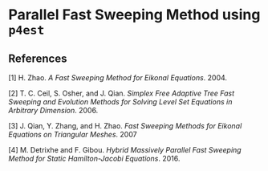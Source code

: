 # Parallel Fast Sweeping Method using `p4est`

## References

[1]  H. Zhao.
     *A Fast Sweeping Method for Eikonal Equations*.
     2004.
     
[2]  T. C. Ceil, S. Osher, and J. Qian.
     *Simplex Free Adaptive Tree Fast Sweeping and Evolution Methods for Solving Level Set
     Equations in Arbitrary Dimension*.
     2006.
     
[3]  J. Qian, Y. Zhang, and H. Zhao.
     *Fast Sweeping Methods for Eikonal Equations on Triangular Meshes*.
     2007

[4]  M. Detrixhe and F. Gibou. 
     *Hybrid Massively Parallel Fast Sweeping Method for Static Hamilton-Jacobi Equations*.
     2016.
    